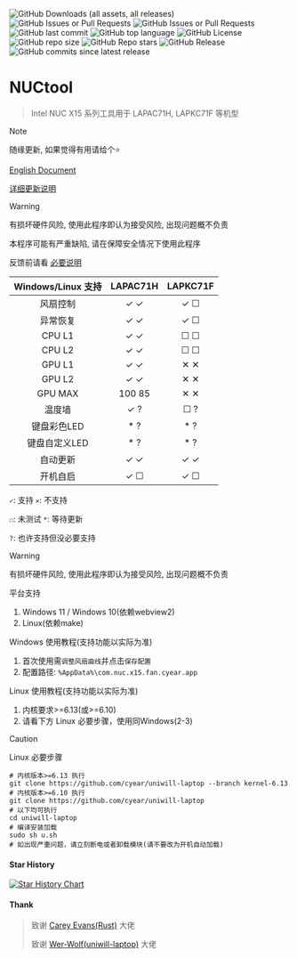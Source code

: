 ![GitHub Downloads (all assets, all releases)](https://img.shields.io/github/downloads/cyear/NUCtool/total?style=for-the-badge)
![GitHub Issues or Pull Requests](https://img.shields.io/github/issues/cyear/NUCtool?style=for-the-badge)
![GitHub Issues or Pull Requests](https://img.shields.io/github/issues-closed/cyear/NUCtool?style=for-the-badge)
![GitHub last commit](https://img.shields.io/github/last-commit/cyear/NUCtool?style=for-the-badge)
![GitHub top language](https://img.shields.io/github/languages/top/cyear/NUCtool?style=for-the-badge)
![GitHub License](https://img.shields.io/github/license/cyear/NUCtool?style=for-the-badge)
![GitHub repo size](https://img.shields.io/github/repo-size/cyear/NUCtool?style=for-the-badge)
![GitHub Repo stars](https://img.shields.io/github/stars/cyear/NUCtool?style=for-the-badge)
![GitHub Release](https://img.shields.io/github/v/release/cyear/NUCtool?style=for-the-badge)
![GitHub commits since latest release](https://img.shields.io/github/commits-since/cyear/NUCtool/latest?style=for-the-badge)

# NUCtool

> Intel NUC X15 系列工具用于 LAPAC71H, LAPKC71F 等机型

> [!NOTE]
> 随缘更新, 如果觉得有用请给个⭐
>
> [English Document](./assets/README_English.md)
>
> [详细更新说明](./assets/NUCtoolChange.md)

> [!WARNING]
> 有损坏硬件风险, 使用此程序即认为接受风险, 出现问题概不负责
>
> 本程序可能有严重缺陷, 请在保障安全情况下使用此程序
>
> 反馈前请看 [必要说明](assets/分析.md)

| Windows/Linux 支持 |   LAPAC71H   |   LAPKC71F   |
|:------------:|:------------:|:------------:|
|   风扇控制    |      ✓ ✓      |    ✓ ☐     |
|   异常恢复    |      ✓ ✓      |    ✓ ☐     |
|    CPU L1    |      ✓ ✓      |    ☐ ☐     |
|    CPU L2    |      ✓ ✓      |    ☐ ☐     |
|    GPU L1    |      ✓ ✓      |    ✕ ✕     |
|    GPU L2    |      ✓ ✓      |    ✕ ✕     |
|   GPU MAX    |     100 85     |   ✕ ✕     |
|    温度墙     |      ✓ ?      |    ☐ ?     |
|  键盘彩色LED  |      * ?       |    * ?     |
| 键盘自定义LED |      * ?       |    * ?     |
|   自动更新    |      ✓ ✓       |    ✓ ✓    |
|   开机自启    |      ✓ ☐      |    ✓ ☐     |

`✓`: 支持 `✕`: 不支持 

`☐`: 未测试 `*`: 等待更新 

`?`: 也许支持但没必要支持

> [!WARNING]
> 有损坏硬件风险, 使用此程序即认为接受风险, 出现问题概不负责
>
> 平台支持
>
> 1. Windows 11 / Windows 10(依赖webview2)
> 2. Linux(依赖make)
>
> Windows 使用教程(支持功能以实际为准)
> 1. 首次使用需`调整风扇曲线`并点击`保存配置`
> 2. 配置路径: `%AppData%\com.nuc.x15.fan.cyear.app`
>
> Linux 使用教程(支持功能以实际为准)
> 1. 内核要求>=6.13(或>=6.10)
> 2. 请看下方 Linux 必要步骤，使用同Windows(2-3)

> [!CAUTION]
> Linux 必要步骤
> ```shell
> # 内核版本>=6.13 执行
> git clone https://github.com/cyear/uniwill-laptop --branch kernel-6.13
> # 内核版本>=6.10 执行
> git clone https://github.com/cyear/uniwill-laptop
> # 以下均可执行
> cd uniwill-laptop
> # 编译安装加载
> sudo sh u.sh
> # 如出现严重问题，请立刻断电或者卸载模块(请不要改为开机自动加载)
> ```

#### Star History

[![Star History Chart](https://api.star-history.com/svg?repos=cyear/NUCtool&type=Timeline)](https://star-history.com/#cyear/NUCtool&Timeline)

#### Thank

> 致谢 [Carey Evans(Rust)](https://users.rust-lang.org/u/carey/summary) 大佬
> 
> 致谢 [Wer-Wolf(uniwill-laptop)](https://github.com/Wer-Wolf/uniwill-laptop) 大佬
